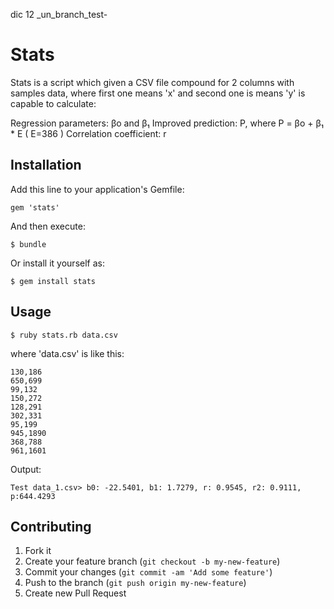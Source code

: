 dic 12 _un_branch_test-
# Stats

Stats is a script which given a CSV file compound for 2 columns with samples data, where first one means 'x' and second one is means 'y' is capable to calculate:

Regression parameters: βo and β₁
Improved prediction: P, where P = βo + β₁ * E ( E=386 )
Correlation coefficient: r


## Installation

Add this line to your application's Gemfile:

    gem 'stats'

And then execute:

    $ bundle

Or install it yourself as:

    $ gem install stats

## Usage

	$ ruby stats.rb data.csv

where 'data.csv' is like this:

	130,186
	650,699
	99,132
	150,272
	128,291
	302,331
	95,199
	945,1890
	368,788
	961,1601

Output:

	Test data_1.csv> b0: -22.5401, b1: 1.7279, r: 0.9545, r2: 0.9111, p:644.4293

## Contributing

1. Fork it
2. Create your feature branch (`git checkout -b my-new-feature`)
3. Commit your changes (`git commit -am 'Add some feature'`)
4. Push to the branch (`git push origin my-new-feature`)
5. Create new Pull Request
